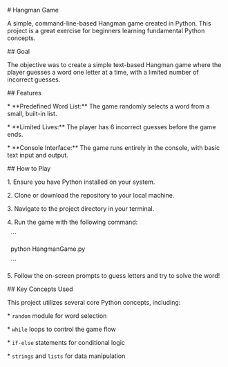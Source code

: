 \# Hangman Game



A simple, command-line-based Hangman game created in Python. This project is a great exercise for beginners learning fundamental Python concepts.



\## Goal



The objective was to create a simple text-based Hangman game where the player guesses a word one letter at a time, with a limited number of incorrect guesses.



\## Features



\*   \*\*Predefined Word List:\*\* The game randomly selects a word from a small, built-in list.

\*   \*\*Limited Lives:\*\* The player has 6 incorrect guesses before the game ends.

\*   \*\*Console Interface:\*\* The game runs entirely in the console, with basic text input and output.



\## How to Play



1\.  Ensure you have Python installed on your system.

2\.  Clone or download the repository to your local machine.

3\.  Navigate to the project directory in your terminal.

4\.  Run the game with the following command:

&nbsp;   ```

&nbsp;   python HangmanGame.py

&nbsp;   ```

5\.  Follow the on-screen prompts to guess letters and try to solve the word!



\## Key Concepts Used



This project utilizes several core Python concepts, including:

\*   `random` module for word selection

\*   `while` loops to control the game flow

\*   `if-else` statements for conditional logic

\*   `strings` and `lists` for data manipulation



